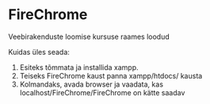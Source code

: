 FireChrome
==========

Veebirakenduste loomise kursuse raames loodud

Kuidas üles seada:
1) Esiteks tõmmata ja installida xampp.
2) Teiseks FireChrome kaust panna xampp/htdocs/ kausta
3) Kolmandaks, avada browser ja vaadata, kas localhost/FireChrome/FireChrome on kätte saadav